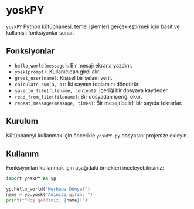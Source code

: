# yoskPY

`yoskPY` Python kütüphanesi, temel işlemleri gerçekleştirmek için basit ve kullanışlı fonksiyonlar sunar.

## Fonksiyonlar

- `hello_world(message)`: Bir mesajı ekrana yazdırır.
- `yosk(prompt)`: Kullanıcıdan girdi alır.
- `greet_user(name)`: Kişisel bir selam verir.
- `calculate_sum(a, b)`: İki sayının toplamını döndürür.
- `save_to_file(filename, content)`: İçeriği bir dosyaya kaydeder.
- `read_from_file(filename)`: Bir dosyadan içeriği okur.
- `repeat_message(message, times)`: Bir mesajı belirli bir sayıda tekrarlar.

## Kurulum

Kütüphaneyi kullanmak için öncelikle `yoskPY.py` dosyasını projenize ekleyin.

## Kullanım

Fonksiyonları kullanmak için aşağıdaki örnekleri inceleyebilirsiniz:

```python
import yoskPY as yp

yp.hello_world("Merhaba Dünya!")
name = yp.yosk("Adınızı girin: ")
print(f"Hoş geldiniz, {name}!")
